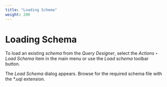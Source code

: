 ```yaml
---
title: "Loading Schema"
weight: 200
---
```



# Loading Schema

To load an existing _schema_ from the _Query Designer_, select the _Actions ‣ Load Schema_ item in the main menu or use the _Load schema_ toolbar button.

The _Load Schema_ dialog appears. Browse for the required schema file with the \*.uql extension.
